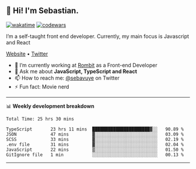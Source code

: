 ## 👋 Hi! I'm Sebastian.

[![wakatime](https://wakatime.com/badge/user/df0036c6-328a-4a39-be9b-e49417ed22a1.svg)](https://wakatime.com/@df0036c6-328a-4a39-be9b-e49417ed22a1)
[![codewars](https://www.codewars.com/users/sebavuye/badges/small)](https://www.codewars.com/users/sebavuye)

I’m a self-taught front end developer. Currently, my main focus is Javascript and React

[Website](https://sebastianvuye.be) • [Twitter](https://twitter.com/sebavuye)

- 🔭 I’m currently working at [Rombit](https://rombit.com/) as a Front-end Developer
- 💬 Ask me about **JavaScript, TypeScript and React**
- 📫 How to reach me: [@sebavuye](https://twitter.com/sebavuye) on Twitter
- ⚡ Fun fact: Movie nerd

-------

📊 **Weekly development breakdown**

<!--START_SECTION:waka-->

```text
Total Time: 25 hrs 30 mins

TypeScript       23 hrs 11 mins  ██████████████████████▓░░   90.89 %
JSON             47 mins         ▓░░░░░░░░░░░░░░░░░░░░░░░░   03.09 %
SCSS             33 mins         ▓░░░░░░░░░░░░░░░░░░░░░░░░   02.19 %
.env file        31 mins         ▓░░░░░░░░░░░░░░░░░░░░░░░░   02.04 %
JavaScript       22 mins         ▒░░░░░░░░░░░░░░░░░░░░░░░░   01.50 %
GitIgnore file   1 min           ░░░░░░░░░░░░░░░░░░░░░░░░░   00.13 %
```

<!--END_SECTION:waka-->
-------
